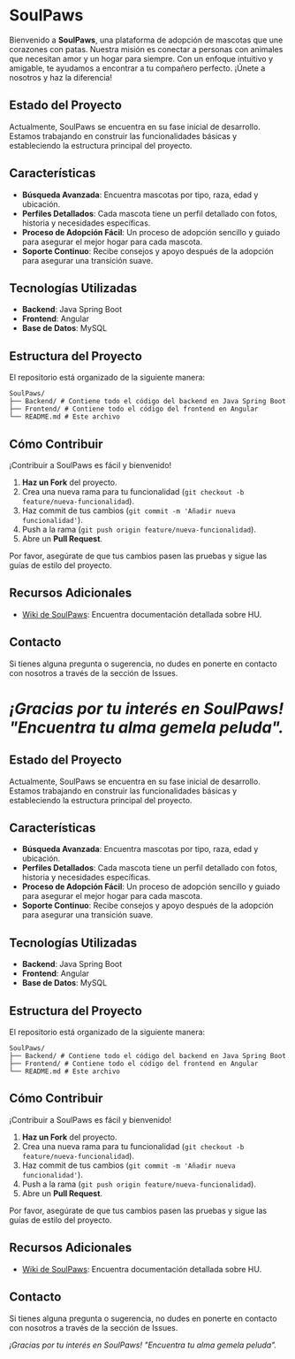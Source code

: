 # SoulPaws
Bienvenido a **SoulPaws**, una plataforma de adopción de mascotas que une corazones con patas. Nuestra misión es conectar a personas con animales que necesitan amor y un hogar para siempre. Con un enfoque intuitivo y amigable, te ayudamos a encontrar a tu compañero perfecto. ¡Únete a nosotros y haz la diferencia!

## Estado del Proyecto
Actualmente, SoulPaws se encuentra en su fase inicial de desarrollo. Estamos trabajando en construir las funcionalidades básicas y estableciendo la estructura principal del proyecto. 

## Características
- **Búsqueda Avanzada**: Encuentra mascotas por tipo, raza, edad y ubicación.
- **Perfiles Detallados**: Cada mascota tiene un perfil detallado con fotos, historia y necesidades específicas.
- **Proceso de Adopción Fácil**: Un proceso de adopción sencillo y guiado para asegurar el mejor hogar para cada mascota.
- **Soporte Continuo**: Recibe consejos y apoyo después de la adopción para asegurar una transición suave.

## Tecnologías Utilizadas
- **Backend**: Java Spring Boot
- **Frontend**: Angular
- **Base de Datos**: MySQL

## Estructura del Proyecto
El repositorio está organizado de la siguiente manera:
```plaintext
SoulPaws/
├── Backend/ # Contiene todo el código del backend en Java Spring Boot
├── Frontend/ # Contiene todo el código del frontend en Angular
└── README.md # Este archivo
```

## Cómo Contribuir

¡Contribuir a SoulPaws es fácil y bienvenido!

1. **Haz un Fork** del proyecto.
2. Crea una nueva rama para tu funcionalidad (`git checkout -b feature/nueva-funcionalidad`).
3. Haz commit de tus cambios (`git commit -m 'Añadir nueva funcionalidad'`).
4. Push a la rama (`git push origin feature/nueva-funcionalidad`).
5. Abre un **Pull Request**.

Por favor, asegúrate de que tus cambios pasen las pruebas y sigue las guías de estilo del proyecto.

## Recursos Adicionales

- [Wiki de SoulPaws](https://github.com/Tri-Angular/SoulPaws/wiki): Encuentra documentación detallada sobre HU.

## Contacto

Si tienes alguna pregunta o sugerencia, no dudes en ponerte en contacto con nosotros a través de la sección de Issues.


*¡Gracias por tu interés en SoulPaws! "Encuentra tu alma gemela peluda".*
=======

## Estado del Proyecto
Actualmente, SoulPaws se encuentra en su fase inicial de desarrollo. Estamos trabajando en construir las funcionalidades básicas y estableciendo la estructura principal del proyecto. 

## Características
- **Búsqueda Avanzada**: Encuentra mascotas por tipo, raza, edad y ubicación.
- **Perfiles Detallados**: Cada mascota tiene un perfil detallado con fotos, historia y necesidades específicas.
- **Proceso de Adopción Fácil**: Un proceso de adopción sencillo y guiado para asegurar el mejor hogar para cada mascota.
- **Soporte Continuo**: Recibe consejos y apoyo después de la adopción para asegurar una transición suave.

## Tecnologías Utilizadas
- **Backend**: Java Spring Boot
- **Frontend**: Angular
- **Base de Datos**: MySQL

## Estructura del Proyecto
El repositorio está organizado de la siguiente manera:
```plaintext
SoulPaws/
├── Backend/ # Contiene todo el código del backend en Java Spring Boot
├── Frontend/ # Contiene todo el código del frontend en Angular
└── README.md # Este archivo
```

## Cómo Contribuir

¡Contribuir a SoulPaws es fácil y bienvenido!

1. **Haz un Fork** del proyecto.
2. Crea una nueva rama para tu funcionalidad (`git checkout -b feature/nueva-funcionalidad`).
3. Haz commit de tus cambios (`git commit -m 'Añadir nueva funcionalidad'`).
4. Push a la rama (`git push origin feature/nueva-funcionalidad`).
5. Abre un **Pull Request**.

Por favor, asegúrate de que tus cambios pasen las pruebas y sigue las guías de estilo del proyecto.

## Recursos Adicionales

- [Wiki de SoulPaws](https://github.com/Tri-Angular/SoulPaws/wiki): Encuentra documentación detallada sobre HU.

## Contacto

Si tienes alguna pregunta o sugerencia, no dudes en ponerte en contacto con nosotros a través de la sección de Issues.


*¡Gracias por tu interés en SoulPaws! "Encuentra tu alma gemela peluda".*
